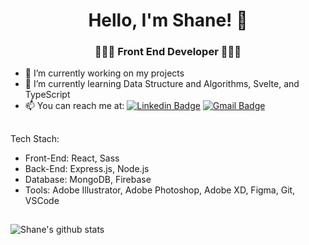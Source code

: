 <h1 align="center">Hello, I'm Shane! 👋</h1>
<h3 align="center">👨🏽‍💻 Front End Developer 👨🏽‍💻</h3>

- 🔭 I’m currently working on my projects
- 🌱 I’m currently learning Data Structure and Algorithms, Svelte, and TypeScript 
- 📫 You can reach me at: [![Linkedin Badge](https://img.shields.io/badge/-LinkedIn-blue?style=flat-square&logo=Linkedin&logoColor=white&link=)](https://www.linkedin.com/in/shane-anh-dagatan-le/) 
 [![Gmail Badge](https://img.shields.io/badge/-Gmail-c14438?style=flat-square&logo=Gmail&logoColor=white&link=mailto:shuklaraghav321.com)](mailto:shane.anh.d.le@gmail.com)
## 
Tech Stach: 
- Front-End: React, Sass
- Back-End: Express.js, Node.js
- Database: MongoDB, Firebase
- Tools: Adobe Illustrator, Adobe Photoshop, Adobe XD, Figma, Git, VSCode
## 
![Shane's github stats](https://github-readme-stats.vercel.app/api?username=shanedle&&show_icons=true&title_color=ffffff&icon_color=bb2acf&text_color=daf7dc&bg_color=151515)
